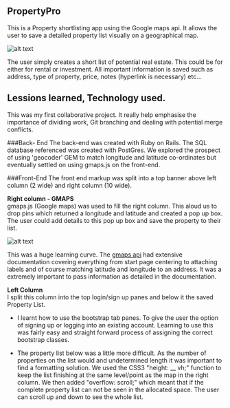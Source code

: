## PropertyPro

This is a Property shortlisting app using the Google maps api.
It allows the user to save a detailed property list visually on a geographical map.

![alt text](http://i.imgur.com/ghOAlbH.png)

The user simply creates a short list of potential real estate. This could be for either for rental or investment. All important information is saved such as address, type of property, price, notes (hyperlink is necessary) etc...

## Lessions learned, Technology used.

This was my first collaborative project. It really help emphasise the importance of dividing work, Git branching and dealing with potential merge conflicts.

###Back- End
The back-end was created with Ruby on Rails. The SQL database referenced was created with PostGres. We explored the prospect of using 'geocoder' GEM to match longitude and latitude co-ordinates but eventually settled on using gmaps.js on the front-end.  

###Front-End
The front end markup was split into a top banner above left column (2 wide) and right column (10 wide). 

__Right column - GMAPS__ <br>
gmaps.js (Google maps) was used to fill the right column. This aloud us to drop pins which returned a longitude and latitude and created a pop up box. The user could add details to this pop up box and save the property to their list. 

![alt text](http://i.imgur.com/UWj0koW.png)

This was a huge learning curve. The [gmaps api](https://hpneo.github.io/gmaps/) had extensive documentation covering everything from start page centering to attaching labels and of course matching latitude and longitude to an address. It was a extremely important to pass information as detailed in the documentation.

__Left Column__ <br>
I split this column into the top login/sign up panes and below it the saved Property List.

* I learnt how to use the bootstrap tab panes. To give the user the option of signing up or logging into an existing account. Learning to use this was fairly easy and straight forward process of assigning the correct bootstrap classes.

* The property list below was a little more difficult. As the number of properties on the list would and undetermined length it was important to find a formatting solution. We used the CSS3 "height: __ vh;"  function to keep the list finishing at the same level/point as the map in the right column. We then added "overflow: scroll;" which meant that if the complete property list can not be seen in the allocated space. The user can scroll up and down to see the whole list.




